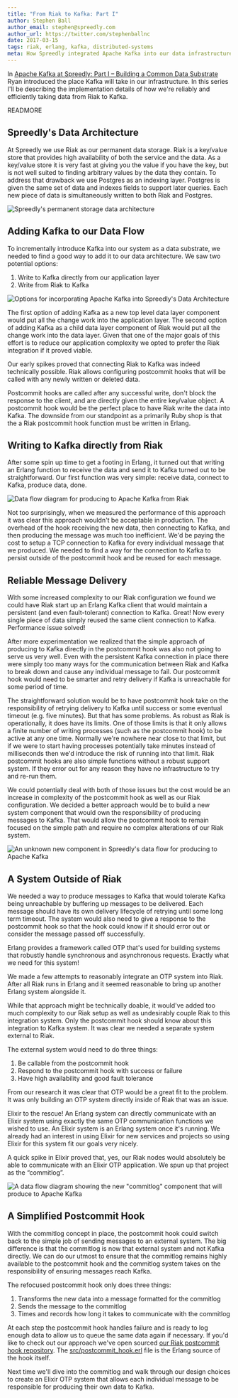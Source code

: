 ```yaml
---
title: "From Riak to Kafka: Part I"
author: Stephen Ball
author_email: stephen@spreedly.com
author_url: https://twitter.com/stephenballnc
date: 2017-03-15
tags: riak, erlang, kafka, distributed-systems
meta: How Spreedly integrated Apache Kafka into our data infrastructure. This post focuses on how we engineered data to be automatically sent from our Riak Database.
---
```


In [Apache Kafka at Spreedly: Part I – Building a Common Data Substrate](/blog/apache-kafka-spreedly-part1-building-common-data-substrate.html) Ryan introduced the place Kafka will take in our infrastructure. In this series I'll be describing the implementation details of how we're reliably and efficiently taking data from Riak to Kafka.

READMORE

## Spreedly's Data Architecture

At Spreedly we use Riak as our permanent data storage. Riak is a key/value store that provides high availability of both the service and the data. As a key/value store it is very fast at giving you the value if you have the key, but is not well suited to finding arbitrary values by the data they contain. To address that drawback we use Postgres as an indexing layer. Postgres is given the same set of data and indexes fields to support later queries. Each new piece of data is simultaneously written to both Riak and Postgres.

![Spreedly's permanent storage data architecture](/images/from-riak-to-kafka-part-1/architecture.png)

## Adding Kafka to our Data Flow

To incrementally introduce Kafka into our system as a data substrate, we needed to find a good way to add it to our data architecture. We saw two potential options:

1. Write to Kafka directly from our application layer
2. Write from Riak to Kafka

![Options for incorporating Apache Kafka into Spreedly's Data Architecture](/images/from-riak-to-kafka-part-1/writing-options.png)

The first option of adding Kafka as a new top level data layer component would put all the change work into the application layer. The second option of adding Kafka as a child data layer component of Riak would put all the change work into the data layer. Given that one of the major goals of this effort is to reduce our application complexity we opted to prefer the Riak integration if it proved viable.

Our early spikes proved that connecting Riak to Kafka was indeed technically possible. Riak allows configuring postcommit hooks that will be called with any newly written or deleted data.

Postcommit hooks are called after any successful write, don't block the response to the client, and are directly given the entire key/value object. A postcommit hook would be the perfect place to have Riak write the data into Kafka. The downside from our standpoint as a primarily Ruby shop is that the a Riak postcommit hook function must be written in Erlang.

## Writing to Kafka directly from Riak

After some spin up time to get a footing in Erlang, it turned out that writing an Erlang function to receive the data and send it to Kafka turned out to be straightforward. Our first function was very simple: receive data, connect to Kafka, produce data, done.

![Data flow diagram for producing to Apache Kafka from Riak](/images/from-riak-to-kafka-part-1/riak-to-kafka.png)

Not too surprisingly, when we measured the performance of this approach it was clear this approach wouldn't be acceptable in production. The overhead of the hook receiving the new data, then connecting to Kafka, and then producing the message was much too inefficient. We'd be paying the cost to setup a TCP connection to Kafka for every individual message that we produced. We needed to find a way for the connection to Kafka to persist outside of the postcommit hook and be reused for each message.

## Reliable Message Delivery

With some increased complexity to our Riak configuration we found we could have Riak start up an Erlang Kafka client that would maintain a persistent (and even fault-tolerant) connection to Kafka. Great! Now every single piece of data simply reused the same client connection to Kafka. Performance issue solved!

After more experimentation we realized that the simple approach of producing to Kafka directly in the postcommit hook was also not going to serve us very well. Even with the persistent Kafka connection in place there were simply too many ways for the communication between Riak and Kafka to break down and cause any individual message to fail. Our postcommit hook would need to be smarter and retry delivery if Kafka is unreachable for some period of time.

The straightforward solution would be to have postcommit hook take on the responsibility of retrying delivery to Kafka until success or some eventual timeout (e.g. five minutes). But that has some problems. As robust as Riak is operationally, it does have its limits. One of those limits is that it only allows a finite number of writing processes (such as the postcommit hook) to be active at any one time. Normally we're nowhere near close to that limit, but if we were to start having processes potentially take minutes instead of milliseconds then we'd introduce the risk of running into that limit. Riak postcommit hooks are also simple functions without a robust support system. If they error out for any reason they have no infrastructure to try and re-run them.

We could potentially deal with both of those issues but the cost would be an increase in complexity of the postcommit hook as well as our Riak configuration. We decided a better approach would be to build a new system component that would own the responsibility of producing messages to Kafka. That would allow the postcommit hook to remain focused on the simple path and require no complex alterations of our Riak system.

![An unknown new component in Spreedly's data flow for producing to Apache Kafka](/images/from-riak-to-kafka-part-1/new-system.png)

## A System Outside of Riak

We needed a way to produce messages to Kafka that would tolerate Kafka being unreachable by buffering up messages to be delivered. Each message should have its own delivery lifecycle of retrying until some long term timeout. The system would also need to give a response to the postcommit hook so that the hook could know if it should error out or consider the message passed off successfully.

Erlang provides a framework called OTP that's used for building systems that robustly handle synchronous and asynchronous requests. Exactly what we need for this system!

We made a few attempts to reasonably integrate an OTP system into Riak. After all Riak runs in Erlang and it seemed reasonable to bring up another Erlang system alongside it.

While that approach might be technically doable, it would've added too much complexity to our Riak setup as well as undesirably couple Riak to this integration system. Only the postcommit hook should know about this integration to Kafka system. It was clear we needed a separate system external to Riak.

The external system would need to do three things:

1. Be callable from the postcommit hook
2. Respond to the postcommit hook with success or failure
3. Have high availability and good fault tolerance

From our research it was clear that OTP would be a great fit to the problem. It was only building an OTP system directly inside of Riak that was an issue.

Elixir to the rescue! An Erlang system can directly communicate with an Elixir system using exactly the same OTP communication functions we wished to use. An Elixir system is an Erlang system once it's running. We already had an interest in using Elixir for new services and projects so using Elixir for this system fit our goals very nicely.

A quick spike in Elixir proved that, yes, our Riak nodes would absolutely be able to communicate with an Elixir OTP application. We spun up that project as the “commitlog”.

![A data flow diagram showing the new "commitlog" component that will produce to Apache Kafka](/images/from-riak-to-kafka-part-1/commitlog.png)

## A Simplified Postcommit Hook

With the commitlog concept in place, the postcommit hook could switch back to the simple job of sending messages to an external system. The big difference is that the commitlog is now that external system and not Kafka directly. We can do our utmost to ensure that the commitlog remains highly available to the postcommit hook and the commitlog system takes on the responsibility of ensuring messages reach Kafka.

The refocused postcommit hook only does three things:

1. Transforms the new data into a message formatted for the commitlog
2. Sends the message to the commitlog
3. Times and records how long it takes to communicate with the commitlog

At each step the postcommit hook handles failure and is ready to log enough data to allow us to queue the same data again if necessary. If you'd like to check out our approach we've open sourced [our Riak postcommit hook repository](https://github.com/spreedly/riak-postcommit-hook). The [src/postcommit_hook.erl](https://github.com/spreedly/riak-postcommit-hook/blob/master/src/postcommit_hook.erl) file is the Erlang source of the hook itself.

Next time we'll dive into the commitlog and walk through our design choices to create an Elixir OTP system that allows each individual message to be responsible for producing their own data to Kafka.
